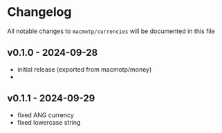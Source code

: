 # Changelog

All notable changes to `macmotp/currencies` will be documented in this file

## v0.1.0 - 2024-09-28

- initial release (exported from macmotp/money)
- 
## v0.1.1 - 2024-09-29

- fixed ANG currency
- fixed lowercase string
